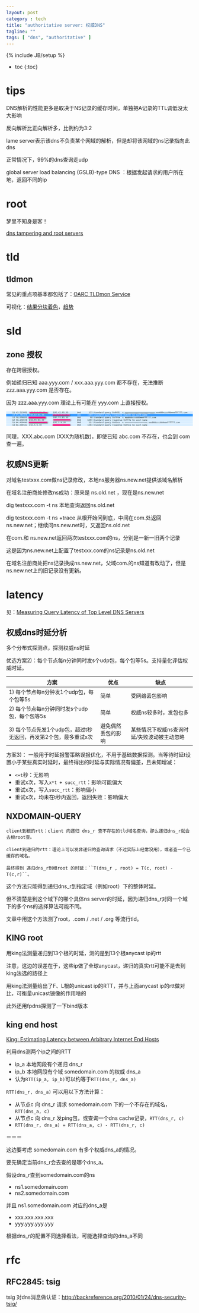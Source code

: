 ```yaml
---
layout: post
category : tech
title: "authoritative server: 权威DNS"
tagline: ""
tags: [ "dns", "authoritative" ] 
---
```

{% include JB/setup %}

* toc
{:toc}

# tips

DNS解析的性能更多是取决于NS记录的缓存时间，单独把A记录的TTL调低没太大影响

反向解析比正向解析多，比例约为3:2

lame server表示该dns不负责某个网域的解析，但是却将该网域的ns记录指向此dns

正常情况下，99%的dns查询走udp

global server load balancing (GSLB)-type DNS ：根据发起请求的用户所在地，返回不同的ip


# root

梦里不知身是客！

[dns tampering and root servers](http://www.renesys.com/wp-content/uploads/2013/05/DNS-Tampering-and-Root-Servers.pdf)

# tld 

## tldmon

常见的重点项基本都包括了：[OARC TLDmon Service](https://www.dns-oarc.net/oarc/services/tldmon)

可视化：[结果分块着色](https://tldmon.dns-oarc.net/nagios/)，[趋势](https://tldmon.dns-oarc.net/history/)

# sld

## zone 授权

存在跨层授权。

例如递归已知 aaa.yyy.com / xxx.aaa.yyy.com 都不存在，无法推断 zzz.aaa.yyy.com 是否存在。

因为 zzz.aaa.yyy.com 理论上有可能在 yyy.com 上直接授权。

![dns_authority_nxdomain](/assets/posts/dns_authority_nxdomain.png)

同理，XXX.abc.com (XXX为随机数)，即使已知 abc.com 不存在，也会到 com 查一遍。

## 权威NS更新

对域名testxxx.com做ns记录修改，本地ns服务器ns.new.net提供该域名解析

在域名注册商处修改ns成功：原来是 ns.old.net ，现在是ns.new.net

dig testxxx.com -t ns  本地查询返回ns.old.net

dig testxxx.com -t ns +trace 从根开始问到底，中间在com.处返回ns.new.net；继续问ns.new.net时，又返回ns.old.net

在com.和 ns.new.net返回两次testxxx.com的ns，分别是一新一旧两个记录

这是因为ns.new.net上配置了testxxx.com的ns记录是ns.old.net

在域名注册商处把ns记录换成ns.new.net，父域com.的ns知道有改动了，但是ns.new.net上的旧记录没有更新。

# latency

见：[Measuring Query Latency of Top Level DNS Servers](http://netsec.ccert.edu.cn/duanhx/files/2013/02/latency.pdf)

## 权威dns时延分析

多个分布式探测点，探测权威ns时延

优选方案2)：每个节点每n分钟同时发s个udp包，每个包等5s。支持量化评估权威时延。

| 方案 | 优点 | 缺点 |
| ---- | ---- | ---- |
| 1) 每个节点每n分钟发1个udp包，每个包等5s | 简单 | 受网络丢包影响
| 2) 每个节点每n分钟同时发s个udp包，每个包等5s | 简单 | 权威ns较多时，发包也多
| 3) 每个节点先发1个udp包，超过t秒无返回，再发第2个包，最多重试x次 | 避免偶然丢包的影响 | 某些情况下权威ns查询时延/失败波动被主动忽略

方案3)：
一般用于时延报警策略误报优化，不用于基础数据探测。当等待时延t设置小于某些真实时延时，最终得出的时延与实际情况有偏差，且未知增减：
- ``<=t``秒：无影响
- 重试x次，写入``x*t + succ_rtt``：影响可能偏大
- 重试x次，写入``succ_rtt``：影响偏小
- 重试x次，均未在t秒内返回，返回失败：影响偏大

## NXDOMAIN-QUERY

    client到根的rtt：client 向递归 dns_r 查不存在的tld域名查询，那么递归dns_r就会去根root查。 

    client到递归的rtt：理论上可以发非递归的查询请求（不过实际上经常没用），或者查一个已缓存的域名。

    最终得到 递归dns_r到根root 的时延：``T(dns_r , root) = T(c, root) - T(c,r)``。


这个方法只能得到递归dns_r到指定域（例如root）下的整体时延。

但不清楚是到这个域下的哪个具体ns server的时延，因为递归dns_r对同一个域下的多个ns的选择算法可能不同。

文章中用这个方法测了root，.com / .net / .org 等流行tld。

## KING root

用king法测量递归到13个根的时延，测的是到13个根anycast ip的rtt

注意，这边的误差在于，这些ip做了全球anycast，递归的真实rtt可能不是去到king法选的路径上

用king法测量给出了F、L根的unicast ip的RTT，并与上面anycast ip的rtt做对比，可衡量unicast镜像的作用啥的

此外还用fpdns探测了一下bind版本 

## king end host

[King: Estimating Latency between Arbitrary Internet End Hosts](http://homes.cs.washington.edu/~gribble/papers/king.pdf)

利用dns测两个ip之间的RTT
- ip_a 本地网段有个递归 dns_r
- ip_b 本地网段有个域 somedomain.com 的权威 dns_a
- 认为``RTT(ip_a, ip_b)``可以约等于``RTT(dns_r, dns_a)``


``RTT(dns_r, dns_a)`` 可以用以下方法计算：
- 从节点c 向 dns_r 请求 somedomain.com 下的一个不存在的域名，``RTT(dns_a, c)``
- 从节点c 向 dns_r 发ping包，或查询一个dns cache记录，``RTT(dns_r, c)``
- ``RTT(dns_r, dns_a) = RTT(dns_a, c) - RTT(dns_r, c)``

＝＝＝

这边要考虑 somedomain.com 有多个权威dns_a的情况。

要先确定当前dns_r会去查的是哪个dns_a。

假设dns_r查到somedomain.com的ns
- ns1.somedomain.com
- ns2.somedomain.com

并且 ns1.somedomain.com 对应的dns_a是
- xxx.xxx.xxx.xxx
- yyy.yyy.yyy.yyy

根据dns_r的配置不同选择看法，可能选择查询的dns_a不同 

# rfc

## RFC2845: tsig

tsig 对dns消息做认证：http://backreference.org/2010/01/24/dns-security-tsig/
